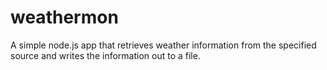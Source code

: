 # weathermon
A simple node.js app that retrieves weather information from the specified source and writes the information out to a file.
